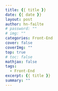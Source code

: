 ```yaml
---
title: {{ title }}
date: {{ date }}
layout: post
author: hn-failte
# password: ""
# img: ""
categories: Front-End
cover: false
coverImg: ""
top: true
# toc: false
mathjax: false
tags:
  - Front-End
excerpt: {{ title }}
summary: ""
---
```

